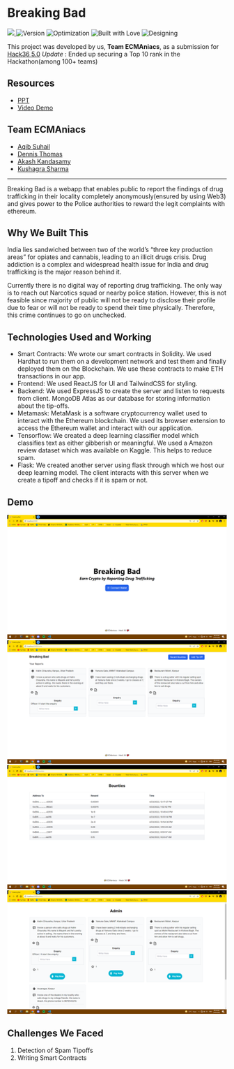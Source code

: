 # Breaking Bad
<a href="https://hack36.com"> <img src="https://cutt.ly/BuiltAtHack36" height=24px> </a>
![Version](https://img.shields.io/badge/version-1.69-brightgreen.svg)
![Optimization](https://img.shields.io/badge/optimised-0%25-critical.svg)
![Built with Love](https://img.shields.io/badge/built%20with-love-important.svg)
![Designing](https://img.shields.io/badge/designed%20in-ms%20paint-blueviolet.svg)

This project was developed by us, **Team ECMAniacs**, as a submission for [Hack36 5.0](https://www.hack36.com/)
*Update* : Ended up securing a Top 10 rank in the Hackathon(among 100+ teams)

## Resources
- [PPT](https://docs.google.com/presentation/d/1fYIHUMnGWKTnOIMAlDmV1EFZmSDFJ2t9/edit?usp=sharing&ouid=106037366898639542846&rtpof=true&sd=true)
- [Video Demo](https://youtu.be/5V1p-XePHN4)

## Team ECMAniacs
- [Aqib Suhail](https://github.com/geeqib23)
- [Dennis Thomas](https://github.com/DNA5769)
- [Akash Kandasamy](https://github.com/akash-kd)
- [Kushagra Sharma](https://github.com/randomkush)

---

Breaking Bad is a webapp that enables public to report the findings of drug trafficking in their locality completely anonymously(ensured by using Web3) and gives power to the Police authorities to reward the legit complaints with ethereum.

## Why We Built This
India lies sandwiched between two of the world’s “three key production areas” for opiates and cannabis, leading to an illicit drugs crisis. Drug addiction is a complex and widespread health issue for India and drug trafficking is the major reason behind it.

Currently there is no digital way of reporting drug trafficking. The only way is to reach out Narcotics squad or nearby police station. However, this is not feasible since majority of public will not be ready to disclose their profile due to fear or will not be ready to spend their time physically. Therefore, this crime continues to go on unchecked.

## Technologies Used and Working

- Smart Contracts: We wrote our smart contracts in Solidity. We used Hardhat to run them on a development network and test them and finally deployed them on the Blockchain. We use these contracts to make ETH transactions in our app.
- Frontend: We used ReactJS for UI and TailwindCSS for styling.
- Backend: We used ExpressJS to create the server and listen to requests from client. MongoDB Atlas as our database for storing information about the tip-offs.
- Metamask: MetaMask is a software cryptocurrency wallet used to interact with the Ethereum blockchain. We used its browser extension to access the Ethereum wallet and interact with our application.
- Tensorflow: We created a deep learning classifier model which classifies text as either gibberish or meaningful. We used a Amazon review dataset which was available on Kaggle. This helps to reduce spam.
- Flask: We created another server using flask through which we host our deep learning model. The client interacts with this server when we create a tipoff and checks if it is spam or not.

## Demo
![Welcome](./demo/welcome.png)
![Home](./demo/home.png)
![Bounty](./demo/bounty.png)
![Admin](./demo/admin.png)

## Challenges We Faced
1. Detection of Spam Tipoffs
2. Writing Smart Contracts
